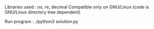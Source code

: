 Libraries used : os, re, decimal
Compatible only on GNU/Linux (code is GNU/Linux directory tree dependent)

Run program :
./python3 solution.py
